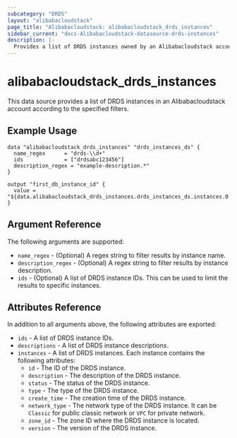 ```yaml
---
subcategory: "DRDS"
layout: "alibabacloudstack"
page_title: "Alibabacloudstack: alibabacloudstack_drds_instances"
sidebar_current: "docs-Alibabacloudstack-datasource-drds-instances"
description: |- 
  Provides a list of DRDS instances owned by an Alibabacloudstack account.
---
```


# alibabacloudstack_drds_instances

This data source provides a list of DRDS instances in an Alibabacloudstack account according to the specified filters.

## Example Usage

```hcl
data "alibabacloudstack_drds_instances" "drds_instances_ds" {
  name_regex      = "drds-\\d+"
  ids             = ["drdsabc123456"]
  description_regex = "example-description.*"
}

output "first_db_instance_id" {
  value = "${data.alibabacloudstack_drds_instances.drds_instances_ds.instances.0.id}"
}
```

## Argument Reference

The following arguments are supported:

* `name_regex` - (Optional) A regex string to filter results by instance name.
* `description_regex` - (Optional) A regex string to filter results by instance description.
* `ids` - (Optional) A list of DRDS instance IDs. This can be used to limit the results to specific instances.

## Attributes Reference

In addition to all arguments above, the following attributes are exported:

* `ids` - A list of DRDS instance IDs.
* `descriptions` - A list of DRDS instance descriptions.
* `instances` - A list of DRDS instances. Each instance contains the following attributes:
  * `id` - The ID of the DRDS instance.
  * `description` - The description of the DRDS instance.
  * `status` - The status of the DRDS instance.
  * `type` - The type of the DRDS instance.
  * `create_time` - The creation time of the DRDS instance.
  * `network_type` - The network type of the DRDS instance. It can be `Classic` for public classic network or `VPC` for private network.
  * `zone_id` - The zone ID where the DRDS instance is located.
  * `version` - The version of the DRDS instance.
